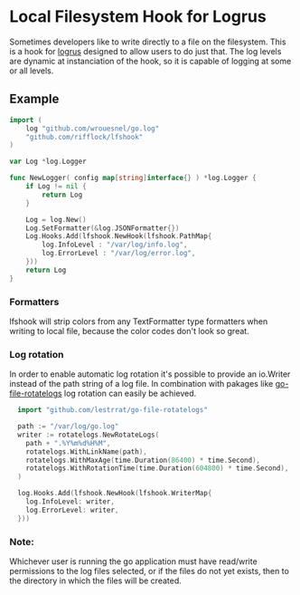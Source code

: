 # Local Filesystem Hook for Logrus

Sometimes developers like to write directly to a file on the filesystem. This is a hook for [logrus](https://github.com/Sirupsen/logrus) designed to allow users to do just that.  The log levels are dynamic at instanciation of the hook, so it is capable of logging at some or all levels.

## Example
```go
import (
	log "github.com/wrouesnel/go.log"
	"github.com/rifflock/lfshook"
)

var Log *log.Logger

func NewLogger( config map[string]interface{} ) *log.Logger {
	if Log != nil {
		return Log
	}

	Log = log.New()
	Log.SetFormatter(&log.JSONFormatter{})
	Log.Hooks.Add(lfshook.NewHook(lfshook.PathMap{
		log.InfoLevel : "/var/log/info.log",
		log.ErrorLevel : "/var/log/error.log",
	}))
	return Log
}
```

### Formatters
lfshook will strip colors from any TextFormatter type formatters when writing to local file, because the color codes don't look so great.

### Log rotation
In order to enable automatic log rotation it's possible to provide an io.Writer instead of the path string of a log file.
In combination with pakages like [go-file-rotatelogs](https://github.com/lestrrat/go-file-rotatelogs) log rotation can easily be achieved.

```go
  import "github.com/lestrrat/go-file-rotatelogs"

  path := "/var/log/go.log"
  writer := rotatelogs.NewRotateLogs(
    path + ".%Y%m%d%H%M",
    rotatelogs.WithLinkName(path),
    rotatelogs.WithMaxAge(time.Duration(86400) * time.Second),
    rotatelogs.WithRotationTime(time.Duration(604800) * time.Second),
  )

  log.Hooks.Add(lfshook.NewHook(lfshook.WriterMap{
    log.InfoLevel: writer,
    log.ErrorLevel: writer,
  }))
```

### Note:
Whichever user is running the go application must have read/write permissions to the log files selected, or if the files do not yet exists, then to the directory in which the files will be created.
